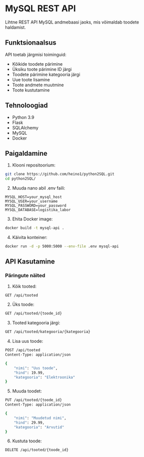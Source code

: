 # MySQL REST API

Lihtne REST API MySQL andmebaasi jaoks, mis võimaldab toodete haldamist.

## Funktsionaalsus

API toetab järgmisi toiminguid:
- Kõikide toodete pärimine
- Üksiku toote pärimine ID järgi
- Toodete pärimine kategooria järgi
- Uue toote lisamine
- Toote andmete muutmine
- Toote kustutamine

## Tehnoloogiad

- Python 3.9
- Flask
- SQLAlchemy
- MySQL
- Docker

## Paigaldamine

1. Klooni repositoorium:
```bash
git clone https://github.com/heino1/python2SQL.git
cd python2SQL/
```

2. Muuda nano abil .env faili: 
```
MYSQL_HOST=your_mysql_host
MYSQL_USER=your_username
MYSQL_PASSWORD=your_password
MYSQL_DATABASE=logistika_labor
```

3. Ehita Docker image:
```bash
docker build -t mysql-api .
```

4. Käivita konteiner:
```bash
docker run -d -p 5000:5000 --env-file .env mysql-api
```

## API Kasutamine

### Päringute näited

1. Kõik tooted:
```bash
GET /api/tooted
```

2. Üks toode:
```bash
GET /api/tooted/{toode_id}
```

3. Tooted kategooria järgi:
```bash
GET /api/tooted/kategooria/{kategooria}
```

4. Lisa uus toode:
```bash
POST /api/tooted
Content-Type: application/json

{
    "nimi": "Uus toode",
    "hind": 19.99,
    "kategooria": "Elektroonika"
}
```

5. Muuda toodet:
```bash
PUT /api/tooted/{toode_id}
Content-Type: application/json

{
    "nimi": "Muudetud nimi",
    "hind": 29.99,
    "kategooria": "Arvutid"
}
```

6. Kustuta toode:
```bash
DELETE /api/tooted/{toode_id}
```


